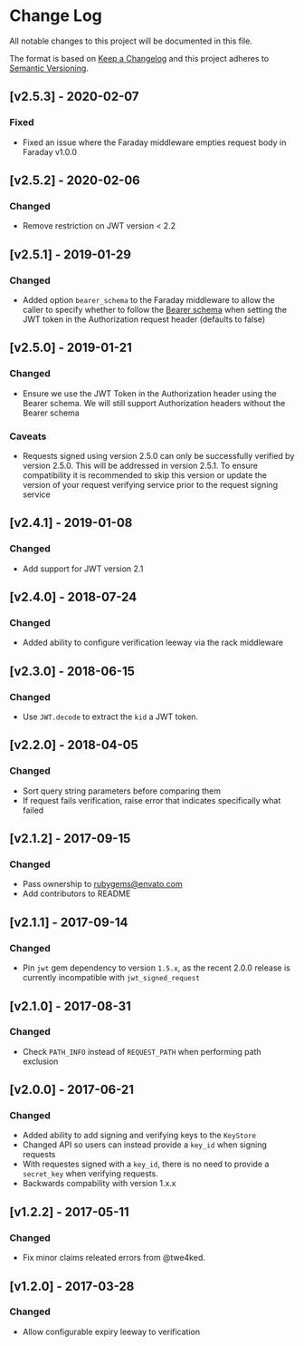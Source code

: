 # Change Log
All notable changes to this project will be documented in this file.

The format is based on [Keep a Changelog](http://keepachangelog.com/)
and this project adheres to [Semantic Versioning](http://semver.org/).

## [v2.5.3] - 2020-02-07

### Fixed

- Fixed an issue where the Faraday middleware empties request body in Faraday v1.0.0

## [v2.5.2] - 2020-02-06

### Changed

- Remove restriction on JWT version < 2.2

## [v2.5.1] - 2019-01-29

### Changed

- Added option `bearer_schema` to the Faraday middleware to allow the caller to specify whether to follow the [Bearer schema](https://auth0.com/docs/jwt#how-do-json-web-tokens-work-) when setting the JWT token in the Authorization request header (defaults to false)

## [v2.5.0] - 2019-01-21

### Changed

- Ensure we use the JWT Token in the Authorization header using the Bearer schema. We will still support Authorization headers without the Bearer schema

### Caveats

- Requests signed using version 2.5.0 can only be successfully verified by version 2.5.0. This will be addressed in version 2.5.1. To ensure compatibility it is recommended to skip this version or update the version of your request verifying service prior to the request signing service

## [v2.4.1] - 2019-01-08

### Changed

- Add support for JWT version 2.1

## [v2.4.0] - 2018-07-24

### Changed

- Added ability to configure verification leeway via the rack middleware

## [v2.3.0] - 2018-06-15

### Changed

- Use `JWT.decode` to extract the `kid` a JWT token.

## [v2.2.0] - 2018-04-05

### Changed

- Sort query string parameters before comparing them
- If request fails verification, raise error that indicates specifically what failed

## [v2.1.2] - 2017-09-15

### Changed

- Pass ownership to rubygems@envato.com
- Add contributors to README

## [v2.1.1] - 2017-09-14

### Changed

- Pin `jwt` gem dependency to version `1.5.x`, as the recent 2.0.0 release is currently incompatible with `jwt_signed_request`

## [v2.1.0] - 2017-08-31

### Changed

- Check `PATH_INFO` instead of `REQUEST_PATH` when performing path exclusion

## [v2.0.0] - 2017-06-21

### Changed

- Added ability to add signing and verifying keys to the `KeyStore`
- Changed API so users can instead provide a `key_id` when signing requests
- With requestes signed with a `key_id`, there is no need to provide a `secret_key` when verifying requests.
- Backwards compability with version 1.x.x

## [v1.2.2] - 2017-05-11

### Changed

- Fix minor claims releated errors from @twe4ked.

## [v1.2.0] - 2017-03-28

### Changed

- Allow configurable expiry leeway to verification
